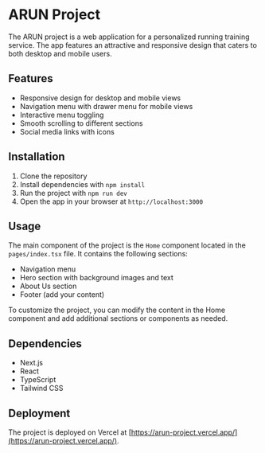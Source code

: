 # ARUN Project

The ARUN project is a web application for a personalized running training service. The app features an attractive and responsive design that caters to both desktop and mobile users.

## Features

- Responsive design for desktop and mobile views
- Navigation menu with drawer menu for mobile views
- Interactive menu toggling
- Smooth scrolling to different sections
- Social media links with icons

## Installation

1. Clone the repository
2. Install dependencies with `npm install`
3. Run the project with `npm run dev`
4. Open the app in your browser at `http://localhost:3000`

## Usage

The main component of the project is the `Home` component located in the `pages/index.tsx` file. It contains the following sections:

- Navigation menu
- Hero section with background images and text
- About Us section
- Footer (add your content)

To customize the project, you can modify the content in the Home component and add additional sections or components as needed.

## Dependencies

- Next.js
- React
- TypeScript
- Tailwind CSS

## Deployment

The project is deployed on Vercel at [https://arun-project.vercel.app/](https://arun-project.vercel.app/).